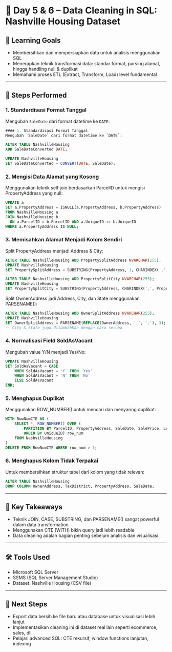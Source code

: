 # 📅 Day 5 & 6 – Data Cleaning in SQL: Nashville Housing Dataset

## 🎯 Learning Goals
- Membersihkan dan mempersiapkan data untuk analisis menggunakan SQL
- Menerapkan teknik transformasi data: standar format, parsing alamat, hingga handling null & duplikat
- Memahami proses ETL (Extract, Transform, Load) level fundamental

---

## 🧹 Steps Performed

### 1. Standardisasi Format Tanggal
Mengubah `SaleDate` dari format datetime ke `DATE`:
```sql
#### 1. Standardisasi Format Tanggal
Mengubah `SaleDate` dari format datetime ke `DATE`:

ALTER TABLE NashvilleHousing
ADD SaleDateConverted DATE;

UPDATE NashvilleHousing
SET SaleDateConverted = CONVERT(DATE, SaleDate);
```

### 2. Mengisi Data Alamat yang Kosong
Menggunakan teknik self join berdasarkan ParcelID untuk mengisi PropertyAddress yang null:
```sql
UPDATE a
SET a.PropertyAddress = ISNULL(a.PropertyAddress, b.PropertyAddress)
FROM NashvilleHousing a
JOIN NashvilleHousing b
  ON a.ParcelID = b.ParcelID AND a.UniqueID <> b.UniqueID
WHERE a.PropertyAddress IS NULL;
```

### 3. Memisahkan Alamat Menjadi Kolom Sendiri
Split PropertyAddress menjadi Address & City:
```sql
ALTER TABLE NashvilleHousing ADD PropertySplitAddress NVARCHAR(255);
UPDATE NashvilleHousing
SET PropertySplitAddress = SUBSTRING(PropertyAddress, 1, CHARINDEX(',', PropertyAddress) -1);

ALTER TABLE NashvilleHousing ADD PropertySplitCity NVARCHAR(255);
UPDATE NashvilleHousing
SET PropertySplitCity = SUBSTRING(PropertyAddress, CHARINDEX(',', PropertyAddress) +1, LEN(PropertyAddress));
```
Split OwnerAddress jadi Address, City, dan State menggunakan PARSENAME():
```sql
ALTER TABLE NashvilleHousing ADD OwnerSplitAddress NVARCHAR(255);
UPDATE NashvilleHousing
SET OwnerSplitAddress = PARSENAME(REPLACE(OwnerAddress, ',', '.'), 3);
-- City & State juga ditambahkan dengan cara serupa
```

### 4. Normalisasi Field SoldAsVacant
Mengubah value Y/N menjadi Yes/No:
```sql
UPDATE NashvilleHousing
SET SoldAsVacant = CASE 
    WHEN SoldAsVacant = 'Y' THEN 'Yes'
    WHEN SoldAsVacant = 'N' THEN 'No'
    ELSE SoldAsVacant
END;
```

### 5. Menghapus Duplikat
Menggunakan ROW_NUMBER() untuk mencari dan menyaring duplikat:
```sql
WITH RowNumCTE AS (
    SELECT *, ROW_NUMBER() OVER (
        PARTITION BY ParcelID, PropertyAddress, SaleDate, SalePrice, LegalReference
        ORDER BY UniqueID) row_num
    FROM NashvilleHousing
)
DELETE FROM RowNumCTE WHERE row_num > 1;
```

### 6. Menghapus Kolom Tidak Terpakai
Untuk membersihkan struktur tabel dari kolom yang tidak relevan:
```sql
ALTER TABLE NashvilleHousing
DROP COLUMN OwnerAddress, TaxDistrict, PropertyAddress, SaleDate;
```

---

## 🧠 Key Takeaways
- Teknik JOIN, CASE, SUBSTRING, dan PARSENAME() sangat powerful dalam data transformation
- Menggunakan CTE (WITH) bikin query jadi lebih readable
- Data cleaning adalah bagian penting sebelum analisis dan visualisasi

---

## 🛠️ Tools Used
- Microsoft SQL Server
- SSMS (SQL Server Management Studio)
- Dataset: Nashville Housing (CSV file)

---

## 📌 Next Steps
- Export data bersih ke file baru atau database untuk visualisasi lebih lanjut
- Implementasikan cleaning ini di dataset real lain seperti ecommerce, sales, dll
- Pelajari advanced SQL: CTE rekursif, window functions lanjutan, indexing

